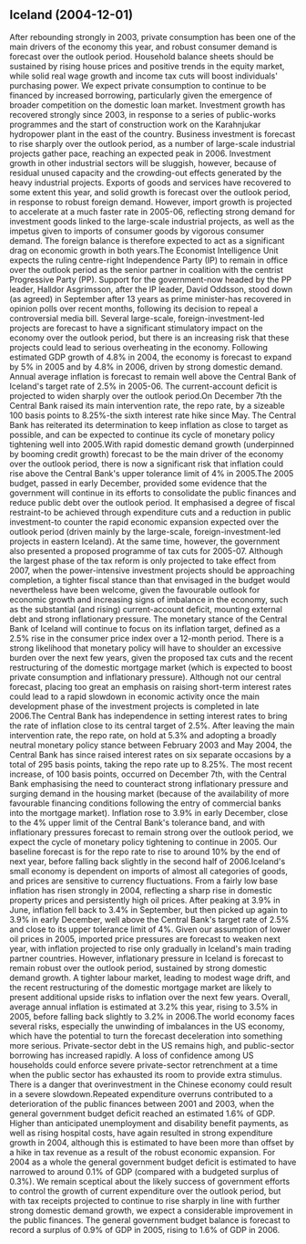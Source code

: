 ## Iceland (2004-12-01)

After rebounding strongly in 2003, private consumption has been one of the main drivers of the economy this year, and robust consumer demand is forecast over the outlook period. Household balance sheets should be sustained by rising house prices and positive trends in the equity market, while solid real wage growth and income tax cuts will boost individuals' purchasing power. We expect private consumption to continue to be financed by increased borrowing, particularly given the emergence of broader competition on the domestic loan market. Investment growth has recovered strongly since 2003, in response to a series of public-works programmes and the start of construction work on the Karahnjukar hydropower plant in the east of the country. Business investment is forecast to rise sharply over the outlook period, as a number of large-scale industrial projects gather pace, reaching an expected peak in 2006. Investment growth in other industrial sectors will be sluggish, however, because of residual unused capacity and the crowding-out effects generated by the heavy industrial projects. Exports of goods and services have recovered to some extent this year, and solid growth is forecast over the outlook period, in response to robust foreign demand. However, import growth is projected to accelerate at a much faster rate in 2005-06, reflecting strong demand for investment goods linked to the large-scale industrial projects, as well as the impetus given to imports of consumer goods by vigorous consumer demand. The foreign balance is therefore expected to act as a significant drag on economic growth in both years.The Economist Intelligence Unit expects the ruling centre-right Independence Party (IP) to remain in office over the outlook period as the senior partner in coalition with the centrist Progressive Party (PP). Support for the government-now headed by the PP leader, Halldor Asgrimsson, after the IP leader, David Oddsson, stood down (as agreed) in September after 13 years as prime minister-has recovered in opinion polls over recent months, following its decision to repeal a controversial media bill. Several large-scale, foreign-investment-led projects are forecast to have a significant stimulatory impact on the economy over the outlook period, but there is an increasing risk that these projects could lead to serious overheating in the economy. Following estimated GDP growth of 4.8% in 2004, the economy is forecast to expand by 5% in 2005 and by 4.8% in 2006, driven by strong domestic demand. Annual average inflation is forecast to remain well above the Central Bank of Iceland's target rate of 2.5% in 2005-06. The current-account deficit is projected to widen sharply over the outlook period.On December 7th the Central Bank raised its main intervention rate, the repo rate, by a sizeable 100 basis points to 8.25%-the sixth interest rate hike since May. The Central Bank has reiterated its determination to keep inflation as close to target as possible, and can be expected to continue its cycle of monetary policy tightening well into 2005.With rapid domestic demand growth (underpinned by booming credit growth) forecast to be the main driver of the economy over the outlook period, there is now a significant risk that inflation could rise above the Central Bank's upper tolerance limit of 4% in 2005.The 2005 budget, passed in early December, provided some evidence that the government will continue in its efforts to consolidate the public finances and reduce public debt over the outlook period. It emphasised a degree of fiscal restraint-to be achieved through expenditure cuts and a reduction in public investment-to counter the rapid economic expansion expected over the outlook period (driven mainly by the large-scale, foreign-investment-led projects in eastern Iceland). At the same time, however, the government also presented a proposed programme of tax cuts for 2005-07. Although the largest phase of the tax reform is only projected to take effect from 2007, when the power-intensive investment projects should be approaching completion, a tighter fiscal stance than that envisaged in the budget would nevertheless have been welcome, given the favourable outlook for economic growth and increasing signs of imbalance in the economy, such as the substantial (and rising) current-account deficit, mounting external debt and strong inflationary pressure. The monetary stance of the Central Bank of Iceland will continue to focus on its inflation target, defined as a 2.5% rise in the consumer price index over a 12-month period. There is a strong likelihood that monetary policy will have to shoulder an excessive burden over the next few years, given the proposed tax cuts and the recent restructuring of the domestic mortgage market (which is expected to boost private consumption and inflationary pressure). Although not our central forecast, placing too great an emphasis on raising short-term interest rates could lead to a rapid slowdown in economic activity once the main development phase of the investment projects is completed in late 2006.The Central Bank has independence in setting interest rates to bring the rate of inflation close to its central target of 2.5%. After leaving the main intervention rate, the repo rate, on hold at 5.3% and adopting a broadly neutral monetary policy stance between February 2003 and May 2004, the Central Bank has since raised interest rates on six separate occasions by a total of 295 basis points, taking the repo rate up to 8.25%. The most recent increase, of 100 basis points, occurred on December 7th, with the Central Bank emphasising the need to counteract strong inflationary pressure and surging demand in the housing market (because of the availability of more favourable financing conditions following the entry of commercial banks into the mortgage market). Inflation rose to 3.9% in early December, close to the 4% upper limit of the Central Bank's tolerance band, and with inflationary pressures forecast to remain strong over the outlook period, we expect the cycle of monetary policy tightening to continue in 2005. Our baseline forecast is for the repo rate to rise to around 10% by the end of next year, before falling back slightly in the second half of 2006.Iceland's small economy is dependent on imports of almost all categories of goods, and prices are sensitive to currency fluctuations. From a fairly low base inflation has risen strongly in 2004, reflecting a sharp rise in domestic property prices and persistently high oil prices. After peaking at 3.9% in June, inflation fell back to 3.4% in September, but then picked up again to 3.9% in early December, well above the Central Bank's target rate of 2.5% and close to its upper tolerance limit of 4%. Given our assumption of lower oil prices in 2005, imported price pressures are forecast to weaken next year, with inflation projected to rise only gradually in Iceland's main trading partner countries. However, inflationary pressure in Iceland is forecast to remain robust over the outlook period, sustained by strong domestic demand growth. A tighter labour market, leading to modest wage drift, and the recent restructuring of the domestic mortgage market are likely to present additional upside risks to inflation over the next few years. Overall, average annual inflation is estimated at 3.2% this year, rising to 3.5% in 2005, before falling back slightly to 3.2% in 2006.The world economy faces several risks, especially the unwinding of imbalances in the US economy, which have the potential to turn the forecast deceleration into something more serious. Private-sector debt in the US remains high, and public-sector borrowing has increased rapidly. A loss of confidence among US households could enforce severe private-sector retrenchment at a time when the public sector has exhausted its room to provide extra stimulus. There is a danger that overinvestment in the Chinese economy could result in a severe slowdown.Repeated expenditure overruns contributed to a deterioration of the public finances between 2001 and 2003, when the general government budget deficit reached an estimated 1.6% of GDP. Higher than anticipated unemployment and disability benefit payments, as well as rising hospital costs, have again resulted in strong expenditure growth in 2004, although this is estimated to have been more than offset by a hike in tax revenue as a result of the robust economic expansion. For 2004 as a whole the general government budget deficit is estimated to have narrowed to around 0.1% of GDP (compared with a budgeted surplus of 0.3%). We remain sceptical about the likely success of government efforts to control the growth of current expenditure over the outlook period, but with tax receipts projected to continue to rise sharply in line with further strong domestic demand growth, we expect a considerable improvement in the public finances. The general government budget balance is forecast to record a surplus of 0.9% of GDP in 2005, rising to 1.6% of GDP in 2006.
